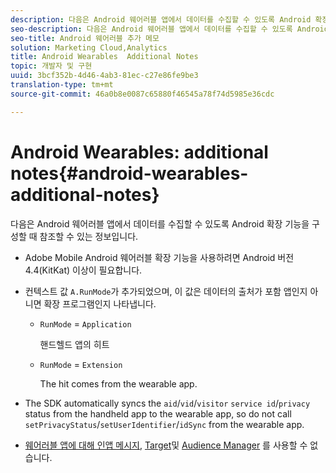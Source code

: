 ```yaml
---
description: 다음은 Android 웨어러블 앱에서 데이터를 수집할 수 있도록 Android 확장 기능을 구성할 때 참조할 수 있는 정보입니다.
seo-description: 다음은 Android 웨어러블 앱에서 데이터를 수집할 수 있도록 Android 확장 기능을 구성할 때 참조할 수 있는 정보입니다.
seo-title: Android 웨어러블 추가 메모
solution: Marketing Cloud,Analytics
title: Android Wearables  Additional Notes
topic: 개발자 및 구현
uuid: 3bcf352b-4d46-4ab3-81ec-c27e86fe9be3
translation-type: tm+mt
source-git-commit: 46a0b8e0087c65880f46545a78f74d5985e36cdc

---
```



# Android Wearables: additional notes{#android-wearables-additional-notes}

다음은 Android 웨어러블 앱에서 데이터를 수집할 수 있도록 Android 확장 기능을 구성할 때 참조할 수 있는 정보입니다.

* Adobe Mobile Android 웨어러블 확장 기능을 사용하려면 Android 버전 4.4(KitKat) 이상이 필요합니다.
* 컨텍스트 값 `A.RunMode`가 추가되었으며, 이 값은 데이터의 출처가 포함 앱인지 아니면 확장 프로그램인지 나타냅니다.

   * `RunMode` = `Application`

      핸드헬드 앱의 히트

   * `RunMode` = `Extension`

      The hit comes from the wearable app.

* The SDK automatically syncs the `aid`/`vid`/`visitor` `service id`/`privacy` status from the handheld app to the wearable app, so do not call `setPrivacyStatus`/`setUserIdentifier`/`idSync` from the wearable app.
* [웨어러블 앱에 대해 인앱 메시지](/help/android/messaging-main/messaging/messaging.md), [Target](/help/android/target-main/target.md)및 [Audience Manager](/help/android/audience-manager/audiencemgmt.md) 를 사용할 수 없습니다.

